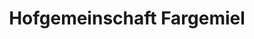 ---
title: "Hofgemeinschaft Fargemiel"
url: /heringsdorf/hofgemeinschaft-fargemiel/
shop: Hofladen
---